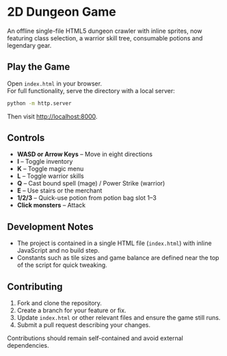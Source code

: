 # 2D Dungeon Game

An offline single-file HTML5 dungeon crawler with inline sprites, now featuring class selection, a warrior skill tree, consumable potions and legendary gear.

## Play the Game
Open `index.html` in your browser.  
For full functionality, serve the directory with a local server:

```bash
python -m http.server
```

Then visit [http://localhost:8000](http://localhost:8000).

## Controls
- **WASD or Arrow Keys** – Move in eight directions
- **I** – Toggle inventory
- **K** – Toggle magic menu
- **L** – Toggle warrior skills
- **Q** – Cast bound spell (mage) / Power Strike (warrior)
- **E** – Use stairs or the merchant
- **1/2/3** – Quick-use potion from potion bag slot 1–3
- **Click monsters** – Attack

## Development Notes
- The project is contained in a single HTML file (`index.html`) with inline JavaScript and no build step.
- Constants such as tile sizes and game balance are defined near the top of the script for quick tweaking.

## Contributing
1. Fork and clone the repository.
2. Create a branch for your feature or fix.
3. Update `index.html` or other relevant files and ensure the game still runs.
4. Submit a pull request describing your changes.

Contributions should remain self-contained and avoid external dependencies.
